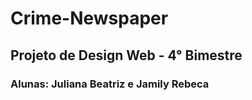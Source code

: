 # Crime-Newspaper
## Projeto de Design Web - 4° Bimestre
### Alunas: Juliana Beatriz e Jamily Rebeca
